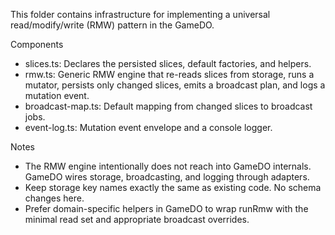 This folder contains infrastructure for implementing a universal read/modify/write (RMW) pattern in the GameDO.

Components

- slices.ts: Declares the persisted slices, default factories, and helpers.
- rmw.ts: Generic RMW engine that re-reads slices from storage, runs a mutator, persists only changed slices, emits a broadcast plan, and logs a mutation event.
- broadcast-map.ts: Default mapping from changed slices to broadcast jobs.
- event-log.ts: Mutation event envelope and a console logger.

Notes

- The RMW engine intentionally does not reach into GameDO internals. GameDO wires storage, broadcasting, and logging through adapters.
- Keep storage key names exactly the same as existing code. No schema changes here.
- Prefer domain-specific helpers in GameDO to wrap runRmw with the minimal read set and appropriate broadcast overrides.
